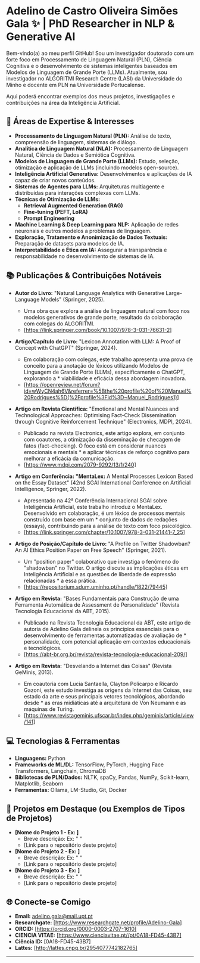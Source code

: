 # Adelino de Castro Oliveira Simões Gala ✨ | PhD Researcher in NLP & Generative AI

Bem-vindo(a) ao meu perfil GitHub! Sou um investigador doutorado com um forte foco em Processamento de Linguagem Natural (PLN), Ciência Cognitiva e o desenvolvimento de sistemas inteligentes baseados em Modelos de Linguagem de Grande Porte (LLMs). Atualmente, sou investigador no ALGORITMI Research Centre (LASI) da Universidade do Minho e docente em PLN na Universidade Portucalense.

Aqui poderá encontrar exemplos dos meus projetos, investigações e contribuições na área da Inteligência Artificial.

## 🚀 Áreas de Expertise & Interesses

*   **Processamento de Linguagem Natural (PLN):** Análise de texto, compreensão de linguagem, sistemas de diálogo.
*   **Analítica de Linguagem Natural (NLA):** Processamento de Linguagem Natural, Ciência de Dados e Semiótica Cognitiva.
*   **Modelos de Linguagem de Grande Porte (LLMs):** Estudo, seleção, otimização e aplicação de LLMs (incluindo modelos open-source).
*   **Inteligência Artificial Generativa:** Desenvolvimentos e aplicações de IA capaz de criar novos conteúdos.
*   **Sistemas de Agentes para LLMs:** Arquiteturas multiagente e distribuídas para interações complexas com LLMs.
*   **Técnicas de Otimização de LLMs:**
    *   **Retrieval Augmented Generation (RAG)**
    *   **Fine-tuning (PEFT, LoRA)**
    *   **Prompt Engineering**
*   **Machine Learning & Deep Learning para NLP:** Aplicação de redes neuronais e outros modelos a problemas de linguagem.
*   **Exploração, Tratamento e Anonimização de Dados Textuais:** Preparação de datasets para modelos de IA.
*   **Interpretabilidade e Ética em IA:** Assegurar a transparência e responsabilidade no desenvolvimento de sistemas de IA.

## 📚 Publicações & Contribuições Notáveis

*   **Autor do Livro:** "Natural Language Analytics with Generative Large-Language Models" (Springer, 2025).
    *   Uma obra que explora a análise de linguagem natural com foco nos modelos generativos de grande porte, resultado da colaboração com colegas do ALGORITMI.
    *   [https://link.springer.com/book/10.1007/978-3-031-76631-2]

*   **Artigo/Capítulo de Livro:** "Lexicon Annotation with LLM: A Proof of Concept with ChatGPT" (Springer, 2024).
    *   Em colaboração com colegas, este trabalho apresenta uma prova de conceito para a anotação de léxicos utilizando Modelos de Linguagem de Grande Porte (LLMs), especificamente o ChatGPT, explorando a            *   viabilidade e eficácia dessa abordagem inovadora.
    *   [https://openreview.net/forum?id=wWyCN4ah6V&referrer=%5Bthe%20profile%20of%20Manuel%20Rodrigues%5D(%2Fprofile%3Fid%3D~Manuel_Rodrigues1)]

*   **Artigo em Revista Científica:** "Emotional and Mental Nuances and Technological Approaches: Optimising Fact-Check Dissemination through Cognitive Reinforcement Technique" (Electronics, MDPI, 2024).
    *   Publicado na revista Electronics, este artigo explora, em conjunto com coautores, a otimização da disseminação de checagem de fatos (fact-checking). O foco está em considerar nuances emocionais e mentais     *   e aplicar técnicas de reforço cognitivo para melhorar a eficácia da comunicação.
    *   [https://www.mdpi.com/2079-9292/13/1/240]

*   **Artigo em Conferência: "MentaLex:** A Mental Processes Lexicon Based on the Essay Dataset" (42nd SGAI International Conference on Artificial Intelligence, Springer, 2022).
    *   Apresentado na 42ª Conferência Internacional SGAI sobre Inteligência Artificial, este trabalho introduz o MentaLex. Desenvolvido em colaboração, é um léxico de processos mentais construído com base em um     *   conjunto de dados de redações (essays), contribuindo para a análise de texto com foco psicológico.
    *   [https://link.springer.com/chapter/10.1007/978-3-031-21441-7_25]

*   **Artigo de Posição/Capítulo de Livro:** "A Profile on Twitter Shadowban? An AI Ethics Position Paper on Free Speech" (Springer, 2021).
    *   Um "position paper" colaborativo que investiga o fenômeno do "shadowban" no Twitter. O artigo discute as implicações éticas em Inteligência Artificial e as questões de liberdade de expressão relacionadas     *   a essa prática.
    *   [https://repositorium.sdum.uminho.pt/handle/1822/79445]

*   **Artigo em Revista:** "Bases Fundamentais para Construção de uma Ferramenta Automática de Assessment de Personalidade" (Revista Tecnologia Educacional da ABT, 2015).
    *   Publicado na Revista Tecnologia Educacional da ABT, este artigo de autoria de Adelino Gala delineia os princípios essenciais para o desenvolvimento de ferramentas automatizadas de avaliação de                *   personalidade, com potencial aplicação em contextos educacionais e tecnológicos.
    *   [https://abt-br.org.br/revista/revista-tecnologia-educacional-209/]

*   **Artigo em Revista:** "Desvelando a Internet das Coisas" (Revista GeMinis, 2013).
    *   Em coautoria com Lucia Santaella, Clayton Policarpo e Ricardo Gazoni, este estudo investiga as origens da Internet das Coisas, seu estado da arte e seus principais vetores tecnológicos, abordando desde       *   as eras midiáticas até a arquitetura de Von Neumann e as máquinas de Turing.
    *   [https://www.revistageminis.ufscar.br/index.php/geminis/article/view/141]

## 💻 Tecnologias & Ferramentas

*   **Linguagens:** Python
*   **Frameworks de ML/DL:** TensorFlow, PyTorch, Hugging Face Transformers, Langchain, ChromaDB
*   **Bibliotecas de PLN/Dados:** NLTK, spaCy, Pandas, NumPy, Scikit-learn, Matplotlib, Seaborn
*   **Ferramentas:** Ollama, LM-Studio, Git, Docker

## 📌 Projetos em Destaque (ou Exemplos de Tipos de Projetos)

*   **[Nome do Projeto 1 - Ex: ]**
    *   Breve descrição: Ex: " "
    *   [Link para o repositório deste projeto]
*   **[Nome do Projeto 2 - Ex: ]**
    *   Breve descrição: Ex: " "
    *   [Link para o repositório deste projeto]
*   **[Nome do Projeto 3 - Ex: ]**
    *   Breve descrição: Ex: " "
    *   [Link para o repositório deste projeto]

## 🌐 Conecte-se Comigo

*   **Email:** adelino.gala@mail.upt.pt
*   **Researchgate:** [https://www.researchgate.net/profile/Adelino-Gala]
*   **ORCID:** [https://orcid.org/0000-0003-2707-1610]
*   **CIENCIA VITAE:** [https://www.cienciavitae.pt//pt/0A18-FD45-43B7]
*   **Ciência ID:** [0A18-FD45-43B7]
*   **Lattes:** [http://lattes.cnpq.br/2954077742182765]

---
